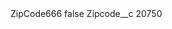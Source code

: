<?xml version="1.0" encoding="UTF-8"?>
<CustomMetadata xmlns="http://soap.sforce.com/2006/04/metadata" xmlns:xsi="http://www.w3.org/2001/XMLSchema-instance" xmlns:xsd="http://www.w3.org/2001/XMLSchema">
    <label>ZipCode666</label>
    <protected>false</protected>
    <values>
        <field>Zipcode__c</field>
        <value xsi:type="xsd:string">20750</value>
    </values>
</CustomMetadata>
